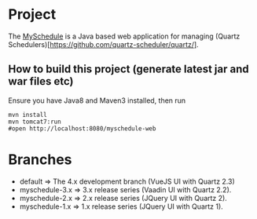 # Project

The [MySchedule](https://github.com/zemian/myschedule) is a Java based web application for managing 
(Quartz Schedulers)[https://github.com/quartz-scheduler/quartz/].

## How to build this project (generate latest jar and war files etc)

Ensure you have Java8 and Maven3 installed, then run

	mvn install
	mvn tomcat7:run
    #open http://localhost:8080/myschedule-web

# Branches

* default => The 4.x development branch (VueJS UI with Quartz 2.3)
* myschedule-3.x => 3.x release series (Vaadin UI with Quartz 2.2).
* myschedule-2.x => 2.x release series (JQuery UI with Quartz 2).
* myschedule-1.x => 1.x release series (JQuery UI with Quartz 1).
